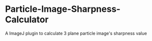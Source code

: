 Particle-Image-Sharpness-Calculator
===================================

 A ImageJ plugin to calculate 3 plane particle image's sharpness value
